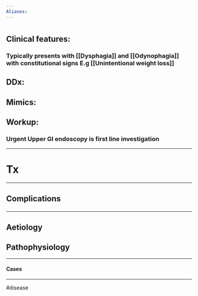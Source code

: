 ```yaml
---
Aliases:
---
```

# 
## Clinical features:
### Typically presents with [[Dysphagia]] and [[Odynophagia]] with constitutional signs E.g [[Unintentional weight loss]]
## DDx:
###
## Mimics:
###
## Workup:
### Urgent Upper GI endoscopy is first line investigation
---
# Tx

---
## Complications
###

---
## Aetiology
## Pathophysiology

---
#### Cases


---
#disease 